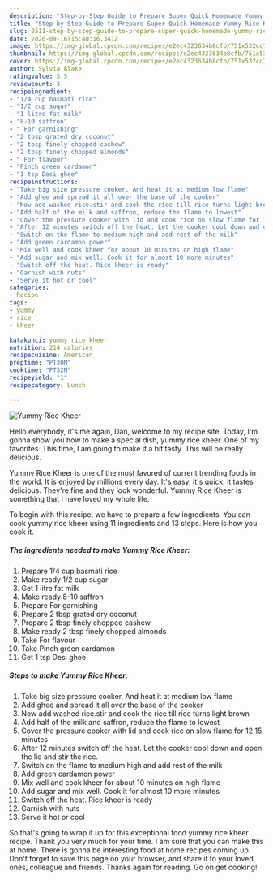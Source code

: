 ```yaml
---
description: "Step-by-Step Guide to Prepare Super Quick Homemade Yummy Rice Kheer"
title: "Step-by-Step Guide to Prepare Super Quick Homemade Yummy Rice Kheer"
slug: 2511-step-by-step-guide-to-prepare-super-quick-homemade-yummy-rice-kheer
date: 2020-09-16T15:40:16.341Z
image: https://img-global.cpcdn.com/recipes/e2ec4323634b8cfb/751x532cq70/yummy-rice-kheer-recipe-main-photo.jpg
thumbnail: https://img-global.cpcdn.com/recipes/e2ec4323634b8cfb/751x532cq70/yummy-rice-kheer-recipe-main-photo.jpg
cover: https://img-global.cpcdn.com/recipes/e2ec4323634b8cfb/751x532cq70/yummy-rice-kheer-recipe-main-photo.jpg
author: Sylvia Blake
ratingvalue: 3.5
reviewcount: 3
recipeingredient:
- "1/4 cup basmati rice"
- "1/2 cup sugar"
- "1 litre fat milk"
- "8-10 saffron"
- " For garnishing"
- "2 tbsp grated dry coconut"
- "2 tbsp finely chopped cashew"
- "2 tbsp finely chopped almonds"
- " For flavour"
- "Pinch green cardamon"
- "1 tsp Desi ghee"
recipeinstructions:
- "Take big size pressure cooker. And heat it at medium low flame"
- "Add ghee and spread it all over the base of the cooker"
- "Now add washed rice.stir and cook the rice till rice turns light brown"
- "Add half of the milk and saffron, reduce the flame to lowest"
- "Cover the pressure cooker with lid and cook rice on slow flame for 12 15 minutes"
- "After 12 minutes switch off the heat. Let the cooker cool down and open the lid and stir the rice."
- "Switch on the flame to medium high and add rest of the milk"
- "Add green cardamon power"
- "Mix well and cook kheer for about 10 minutes on high flame"
- "Add sugar and mix well. Cook it for almost 10 more minutes"
- "Switch off the heat. Rice kheer is ready"
- "Garnish with nuts"
- "Serve it hot or cool"
categories:
- Recipe
tags:
- yummy
- rice
- kheer

katakunci: yummy rice kheer 
nutrition: 214 calories
recipecuisine: American
preptime: "PT30M"
cooktime: "PT32M"
recipeyield: "1"
recipecategory: Lunch

---
```



![Yummy Rice Kheer](https://img-global.cpcdn.com/recipes/e2ec4323634b8cfb/751x532cq70/yummy-rice-kheer-recipe-main-photo.jpg)

Hello everybody, it's me again, Dan, welcome to my recipe site. Today, I'm gonna show you how to make a special dish, yummy rice kheer. One of my favorites. This time, I am going to make it a bit tasty. This will be really delicious.

Yummy Rice Kheer is one of the most favored of current trending foods in the world. It is enjoyed by millions every day. It's easy, it's quick, it tastes delicious. They're fine and they look wonderful. Yummy Rice Kheer is something that I have loved my whole life.




To begin with this recipe, we have to prepare a few ingredients. You can cook yummy rice kheer using 11 ingredients and 13 steps. Here is how you cook it.

<!--inarticleads1-->

##### The ingredients needed to make Yummy Rice Kheer:

1. Prepare 1/4 cup basmati rice
1. Make ready 1/2 cup sugar
1. Get 1 litre fat milk
1. Make ready 8-10 saffron
1. Prepare  For garnishing
1. Prepare 2 tbsp grated dry coconut
1. Prepare 2 tbsp finely chopped cashew
1. Make ready 2 tbsp finely chopped almonds
1. Take  For flavour
1. Take Pinch green cardamon
1. Get 1 tsp Desi ghee




<!--inarticleads2-->

##### Steps to make Yummy Rice Kheer:

1. Take big size pressure cooker. And heat it at medium low flame
1. Add ghee and spread it all over the base of the cooker
1. Now add washed rice.stir and cook the rice till rice turns light brown
1. Add half of the milk and saffron, reduce the flame to lowest
1. Cover the pressure cooker with lid and cook rice on slow flame for 12 15 minutes
1. After 12 minutes switch off the heat. Let the cooker cool down and open the lid and stir the rice.
1. Switch on the flame to medium high and add rest of the milk
1. Add green cardamon power
1. Mix well and cook kheer for about 10 minutes on high flame
1. Add sugar and mix well. Cook it for almost 10 more minutes
1. Switch off the heat. Rice kheer is ready
1. Garnish with nuts
1. Serve it hot or cool




So that's going to wrap it up for this exceptional food yummy rice kheer recipe. Thank you very much for your time. I am sure that you can make this at home. There is gonna be interesting food at home recipes coming up. Don't forget to save this page on your browser, and share it to your loved ones, colleague and friends. Thanks again for reading. Go on get cooking!
